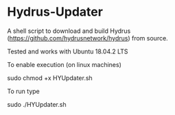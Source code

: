 # Hydrus-Updater
A shell script to download and build Hydrus (https://github.com/hydrusnetwork/hydrus) from source.

Tested and works with Ubuntu 18.04.2 LTS

To enable execution (on linux machines)

sudo chmod +x HYUpdater.sh

To run type

sudo ./HYUpdater.sh
